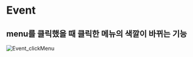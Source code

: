 # Event

## menu를 클릭했을 때 클릭한 메뉴의 색깔이 바뀌는 기능

![Event_clickMenu](https://user-images.githubusercontent.com/60775453/127089572-df722da6-94bb-4d5d-a071-5862f1e971a6.gif)

